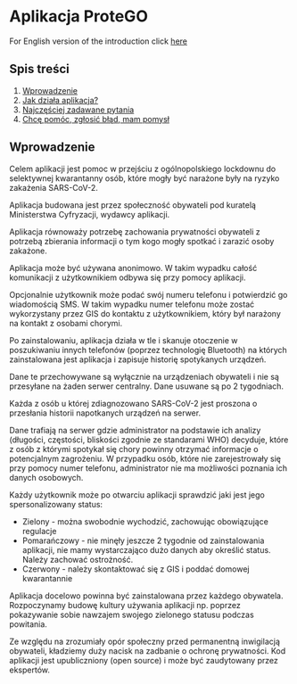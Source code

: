 # Aplikacja ProteGO

For English version of the introduction click [here](README-en.md)

## Spis treści

1. [Wprowadzenie](#wprowadzenie)
2. [Jak działa aplikacja?](specs/README.md)
3. [Najczęściej zadawane pytania](FAQ.md)
4. [Chcę pomóc, zgłosić błąd, mam pomysł](CONTRIBUTING.md)

## Wprowadzenie

Celem aplikacji jest pomoc w przejściu z ogólnopolskiego lockdownu do selektywnej kwarantanny osób, które mogły być narażone były na ryzyko zakażenia SARS-CoV-2.

Aplikacja budowana jest przez społeczność obywateli pod kuratelą Ministerstwa Cyfryzacji, wydawcy aplikacji.

Aplikacja równoważy potrzebę zachowania prywatności obywateli z potrzebą zbierania informacji o tym kogo mogły spotkać i zarazić osoby zakażone.

Aplikacja może być używana anonimowo. W takim wypadku całość komunikacji z użytkownikiem odbywa się przy pomocy aplikacji.  

Opcjonalnie użytkownik może podać swój numeru telefonu i potwierdzić go wiadomością SMS. W takim wypadku numer telefonu może zostać wykorzystany przez GIS do kontaktu z użytkownikiem, który był narażony na kontakt z osobami chorymi.

Po zainstalowaniu, aplikacja działa w tle i skanuje otoczenie w poszukiwaniu innych telefonów (poprzez technologię Bluetooth) na których zainstalowana jest aplikacja i zapisuje historię spotykanych urządzeń.

Dane te przechowywane są wyłącznie na urządzeniach obywateli i nie są przesyłane na żaden serwer centralny. Dane usuwane są po 2 tygodniach.

Każda z osób u której zdiagnozowano SARS-CoV-2 jest proszona o przesłania historii napotkanych urządzeń na serwer.

Dane trafiają na serwer gdzie administrator na podstawie ich analizy (długości, częstości, bliskości zgodnie ze standarami WHO) decyduje, które z osób z którymi spotykał się chory powinny otrzymać informacje o potencjalnym zagrożeniu. W przypadku osób, które nie zarejestrowały się przy pomocy numer telefonu, administrator nie ma możliwości poznania ich danych osobowych.

Każdy użytkownik może po otwarciu aplikacji sprawdzić jaki jest jego spersonalizowany status:
* Zielony - można swobodnie wychodzić, zachowując obowiązujące regulacje
* Pomarańczowy - nie minęły jeszcze 2 tygodnie od zainstalowania aplikacji, nie mamy wystarczająco dużo danych aby określić status. Należy zachować ostrożność.
* Czerwony - należy skontaktować się z GIS i poddać domowej kwarantannie

Aplikacja docelowo powinna być zainstalowana przez każdego obywatela. Rozpoczynamy budowę kultury używania aplikacji np. poprzez pokazywanie sobie nawzajem swojego zielonego statusu podczas powitania.

Ze względu na zrozumiały opór społeczny przed permanentną inwigilacją obywateli, kładziemy duży nacisk na zadbanie o ochronę prywatności. Kod aplikacji jest upubliczniony (open source) i może być zaudytowany przez ekspertów.
